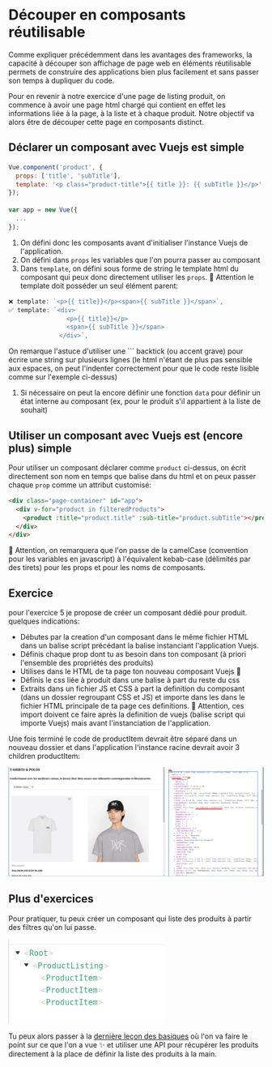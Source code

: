 # Découper en composants réutilisable

Comme expliquer précédemment dans les avantages des frameworks, la capacité à découper son affichage de page web en éléments réutilisable permets de construire des applications bien plus facilement et sans passer son temps à dupliquer du code.

Pour en revenir à notre exercice d'une page de listing produit, on commence à avoir une page html chargé qui contient en effet les informations liée à la page, à la liste et à chaque produit. Notre objectif va alors être de découper cette page en composants distinct.

## Déclarer un composant avec Vuejs est simple

```js
Vue.component('product', {
  props: ['title', 'subTitle'],
  template: '<p class="product-title">{{ title }}: {{ subTitle }}</p>',
});

var app = new Vue({
  ...
});
```

1. On défini donc les composants avant d'initialiser l'instance Vuejs de l'application.
2. On défini dans `props` les variables que l'on pourra passer au composant
3. Dans `template`, on défini sous forme de string le template html du composant qui peux donc directement utiliser les `props`. 🚸 Attention le template doit posséder un seul élément parent:

```js
❌ template: `<p>{{ title}}</p><span>{{ subTitle }}</span>`,
✅ template: `<div>
                <p>{{ title}}</p>
                <span>{{ subTitle }}</span>
              </div>`,
```

On remarque l'astuce d'utiliser une ``` backtick (ou accent grave) pour écrire une string sur plusieurs lignes (le html n'étant de plus pas sensible aux espaces, on peut l'indenter correctement pour que le code reste lisible comme sur l'exemple ci-dessus)

1. Si nécessaire on peut la encore définir une fonction `data` pour définir un état interne au composant (ex, pour le produit s'il appartient à la liste de souhait)

## Utiliser un composant avec Vuejs est (encore plus) simple

Pour utiliser un composant déclarer comme `product` ci-dessus, on écrit directement son nom en temps que balise dans du html et on peux passer chaque `prop` comme un attribut customisé:

```html
<div class="page-container" id="app">
  <div v-for="product in filteredProducts">
    <product :title="product.title" :sub-title="product.subTitle"></product>
  </div>
</div>
```

🚸 Attention, on remarquera que l'on passe de la camelCase (convention pour les variables en javascript) à l'équivalent kebab-case (délimités par des tirets) pour les props et pour les noms de composants.

## Exercice

pour l'exercice 5 je propose de créer un composant dédié pour produit. quelques indications:

- Débutes par la creation d'un composant dans le même fichier HTML dans un balise script précédant la balise instanciant l'application Vuejs.
- Définis chaque prop dont tu as besoin dans ton composant (à priori l'ensemble des propriétés des produits)
- Utilises dans le HTML de ta page ton nouveau composant Vuejs 🎉
- Définis le css liée à produit dans une balise à part du reste du css
- Extraits dans un fichier JS et CSS à part la definition du composant (dans un dossier regroupant CSS et JS) et importe dans les dans le fichier HTML principale de ta page ces definitions. 🚸 Attention, ces import doivent ce faire après la definition de vuejs (balise script qui importe Vuejs) mais avant l'instanciation de l'application.

Une fois terminé le code de productItem devrait être séparé dans un nouveau dossier et dans l'application l'instance racine devrait avoir 3 children productItem:

![App available children](./productItemAsChildren.png)

## Plus d'exercices

Pour pratiquer, tu peux créer un composant qui liste des produits à partir des filtres qu'on lui passe.

![Arbre de composant Vuejs](./ElementsTree.png)

Tu peux alors passer à la [dernière leçon des basiques](../CompletingBasics/README.md) où l'on va faire le point sur ce que l'on a vue ✨ et utiliser une API pour récupérer les produits directement à la place de définir la liste des produits à la main.
